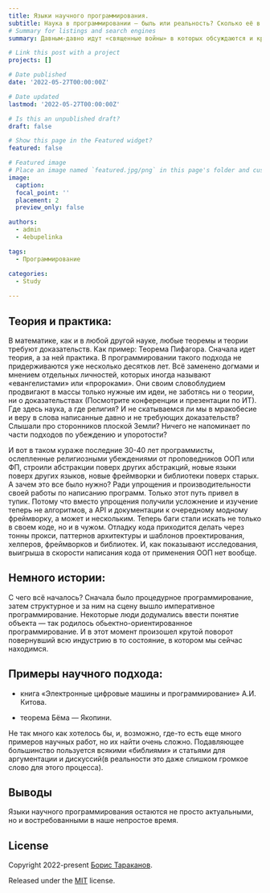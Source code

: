 ```yaml
---
title: Языки научного программирования.
subtitle: Наука в программировании — быль или реальность? Сколько её в языках и почему идут холивары о приемуществах одних языков над другими? 
# Summary for listings and search engines
summary: Давным-давно идут «священные войны» в которых обсуждаются и критикуются различные подходы в написании программ и в самом программировании, критикуется в основном Объектно-Ориентированное Программирование.

# Link this post with a project
projects: []

# Date published
date: '2022-05-27T00:00:00Z'

# Date updated
lastmod: '2022-05-27T00:00:00Z'

# Is this an unpublished draft?
draft: false

# Show this page in the Featured widget?
featured: false

# Featured image
# Place an image named `featured.jpg/png` in this page's folder and customize its options here.
image:
  caption: 
  focal_point: ''
  placement: 2
  preview_only: false

authors:
  - admin
  - 4ebupelinka

tags:
  - Программирование

categories:
  - Study
  
---
```


## Теория и практика:

В математике, как и в любой другой науке, любые теоремы и теории требуют доказательств. Как пример: Теорема Пифагора. Сначала идет теория, а за ней практика. В программировании такого подхода не придерживаются уже несколько десятков лет. Всё заменено догмами и мнением отдельных личностей, которых иногда называют «евангелистами» или «пророками». Они своим словоблудием продвигают в массы только нужные им идеи, не заботясь ни о теории, ни о доказательствах (Посмотрите конференции и презентации по ИТ). Где здесь наука, а где религия? И не скатываемся ли мы в мракобесие и веру в слова написанные давно и не требующих доказательств? Слышали про сторонников плоской Земли? Ничего не напоминает по части подходов по убеждению и упоротости?

И вот в таком кураже последние 30-40 лет программисты, ослепленные религиозными убеждениями от проповедников ООП или ФП, строили абстракции поверх других абстракций, новые языки поверх других языков, новые фреймворки и библиотеки поверх старых. А зачем это все было нужно? Ради упрощения и производительности своей работы по написанию программ. Только этот путь привел в тупик. Потому что вместо упрощения получили усложнение и изучение теперь не алгоритмов, а API и документации к очередному модному фреймворку, а может и нескольким. Теперь баги стали искать не только в своем коде, но и в чужом. Отладку кода приходится делать через тонны прокси, паттернов архитектуры и шаблонов проектирования, хелперов, фреймворков и библиотек. И, как показывают исследования, выигрыша в скорости написания кода от применения ООП нет вообще.




## Немного истории:
С чего всё началось? Сначала было процедурное программирование, затем структурное и за ним на сцену вышло императивное программирование. Некоторые люди додумались ввести понятие объекта — так родилось обьектно-ориентированное программирование. И в этот момент произошел крутой поворот повернувший всю индустрию в то состояние, в котором мы сейчас находимся.



## Примеры научного подхода:
- книга «Электронные цифровые машины и программирование» А.И. Китова.

- теорема Бёма — Якопини.

Не так много как хотелось бы, и, возможно, где-то есть еще много примеров научных работ, но их найти очень сложно. Подавляющее большинство пользуется всякими «библиями» и статьями для аргументации и дискуссий(в реальности это даже слишком громкое слово для этого процесса).


## Выводы
Языки научного программирования остаются не просто актуальными, но и востребованными в наше непростое время.

## License

Copyright 2022-present [Борис Тараканов](https://4ebupelinka.github.io/).

Released under the [MIT](https://github.com/wowchemy/wowchemy-hugo-modules/blob/master/LICENSE.md) license.
